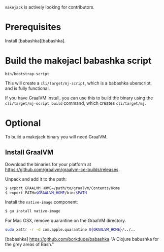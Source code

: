 `makejack` is actively looking for contributors.

# Prerequisites

Install [babashka][babashka].

# Build the makejacl babashka script

```shell
bin/bootstrap-script
```

This will create a `cli/target/mj-script`, which is a babashka
uberscript, and is fully functional.

If you have GraalVM install, you can use this to build the binary using
the `cli/target/mj-script build` command, which creates `cli/target/mj`.


# Optional

To build a makejack binary you will need GraalVM.

## Install GraalVM

Download the binaries for your platform at
https://github.com/graalvm/graalvm-ce-builds/releases.

Unpack and add it to the path:

``` bash
$ export GRAALVM_HOME=/path/to/graalvm/Contents/Home
$ export PATH=$GRAALVM_HOME/bin:$PATH
```

Install the `native-image` component:

``` bash
$ gu install native-image
```

For Mac OSX, remove quarantine on the GraalVM directory.

``` bash
sudo xattr -r -d com.apple.quarantine ${GRAALVM_HOME}/../..
```

[babashka] https://github.com/borkdude/babashka "A Clojure babushka for the grey areas of Bash."
